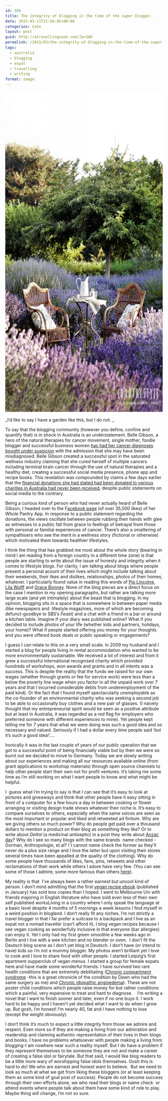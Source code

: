 ```yaml
---
id: 166
title: The integrity of blogging in the time of the super blogger.
date: 2015-03-11T21:56:05+00:00
categories: Cate
layout: post
guid: http://atravellingcook.com/?p=166
permalink: /2015/03/the-integrity-of-blogging-in-the-time-of-the-super-blogger.html
tags:
  - australia
  - blogging
  - expat
  - travelling
  - writing
format: image
---
```

_[<img class="alignnone size-large wp-image-187" src="/images/atc-migrate/2015/03/10841807_928212963889942_8731249480817064250_o-683x1024.jpg" alt="10841807_928212963889942_8731249480817064250_o" width="683" height="1024" />](/images/atc-migrate/2015/03/10841807_928212963889942_8731249480817064250_o.jpg)_

_I&#8217;d like to say I have a garden like this, but I do not. _



To say that the blogging community (however you define, confine and quantify that) is in shock in Australia is an understatement. Belle Gibson, a hero of the natural therapies for cancer movement, single mother, foodie blogger and successful business women [has had her cancer diagnoses bought under suspicion](http://www.theaustralian.com.au/business/mega-blogger-belle-gibson-casts-doubt-on-her-own-cancer-claims/story-e6frg8zx-1227255933051) with the admission that she may have been misdiagnosed. Belle Gibson created a successful spot in the saturated wellness industry claiming that she cured herself of multiple cancers including terminal brain cancer through the use of natural therapies and a healthy diet, creating a successful social media presence, phone app and recipe books. This revelation was compounded by claims a few days earlier that the [financial donations she had stated had been donated to various charities in Australia had never been received](http://www.smh.com.au/digital-life/digital-life-news/charity-money-promised-by-inspirational-health-app-developer-belle-gibson-not-handed-over-20150308-13xgqk.html), despite public statements on social media to the contrary.

Being a curious kind of person who had never actually heard of Belle Gibson, I headed over to the F[acebook page](https://www.facebook.com/thewholepantryapp/posts/465291736956451) (of over 35,000 likes) of her Whole Pantry App. In response to a public statement regarding the donations, the views oscillate between people rubbing their hands with glee as witnesses to a public fall from grace to feelings of betrayal from those with personal or familial experiences of cancer. There&#8217;s also a smattering of sympathisers who see the merit in a wellness story (fictional or otherwise) which motivated them towards healthier lifestyles.

I think the thing that has grabbed me most about the whole story (bearing in mind I am reading from a foreign country in a different time zone) is that people are starting to write about the issue of honesty and integrity when it comes to lifestyle blogs. For clarity, I am talking about blogs where people present a personal acount of their lives which might include talking about their weekends, their likes and dislikes, relationships, photos of their homes, whatever. I particularly found value in reading this words of [Pip Lincolne](http://meetmeatmikes.com/the-like-cycle-daydreamy-wanderlust/), [Lila Wolff](http://www.lilawolff.com/blog/the-pressure-to-perform-and-bitterness) and [Grace Bonney](http://www.designsponge.com/2015/03/negativityonline.html). None of the blog pieces are a direct focus on the case I mention in my opening paragraphs, but rather are talking more large scale (and yet intimately) about the beast that is blogging. In my opinion, blogging sits in a space that is somewhere in between paper media (like newspapers and  lifestyle magazines, more of which are becoming defunct-goodbye to SBS&#8217;s _Feast_) and a chat with a friend in a bar or around a kitchen table. Imagine if your diary was published online? What if you decided to include photos of your life (whether kids and partners, holidays, your home)? What if people started offering you money for your thoughts and you were offered book deals or public speaking or engagements?

I guess I can relate to this on a very small scale. In 2009 my husband and I started a blog for people living in rental accommodation who wanted to be more environmentally sustainable. We received a lot of interest and from it grew a successful international recognised charity which provided hundreds of workshops, won awards and grants and in all intents was a success. This is despite the reality that the funds we raised for our own wages (whether through grants or fee for service work) were less than a below the poverty line wage when you factor in all the unpaid work over 7 years and that I incurred considerable debts from underemployment of the paid kind). Or the fact that I found myself spectacularly unemployable as the co-founder of an environmental charity who was seeking a second job to be able to occasionally buy clothes and a new pair of glasses. (I naively thought that my entrepreneurial spirit would be seen as a positive attribute but at least in Australia, it was regarded as a red flag for employers who preferred someone with different experiences to mine). Yet people kept telling me for 7 years that what we were doing was such a good idea and so necessary and valued. Seriously if I had a dollar every time people said &#8216;but it&#8217;s such a good idea!&#8217;&#8230;.

Ironically it was in the last couple of years of our public operation that we got to a successful point of being financially viable but by then we were so burnt out we decided to move to Germany. Today we are slowly writing about our experiences and making all our resources available online (from grant applications to workshop materials) through open source channels to help other people start their own not for profit ventures. It&#8217;s taking me some time as i&#8217;m still working on what I want people to know and what might be helpful.

I  guess what I&#8217;m trying to say is that I can see that it&#8217;s easy to look at pictures and giveaways and think that other people have it easy sitting in front of a computer for a few hours a day in between cooking or flower arranging or visiting design trade shows whatever their niche is. It&#8217;s easy to compare ourselves to others, especially when the same voices are seen as the most important or popular and liked and retweeted ad finitum. Why are we giving others so much power? Why do people get paid over a thousand dollars to mention a product on their blog as something they like? Or to write about _Dettol_ (a medicinal antiseptic) in a post they write about [Anzac day](http://en.wikipedia.org/wiki/Anzac_Day)? Why do I see so many blogs with the same brands  name checked -Gorman, Anthropologie, et al? ( I cannot name check the former as they&#8217;ll never do a plus size range and I love the latter but upon visiting their stores several times have been appalled at the quality of the clothing). Why do some people have thousands of likes, fans, pins, retweets and other reclamations of their work while others I adore have very few. (You can see some of those I admire, some more famous than others [here](http://atravellingcook.com/2014/02/link-a-long-cates-insprirations.html)).

My reality is that  I&#8217;ve always been a rather earnest but uncool kind of person. I don&#8217;t mind admitting that the first [vegan recipe ebook](https://sellfy.com/p/2sEt/) (published in January) has sold less copies than I hoped. I went to Melbourne Uni with friends majoring in English literature who have sold even less of their own self published worksLiving in a country where I only speak the language at a basic level despite 4 months of 5 mornings a week lessons I find myself in a weird position in blogland. I don&#8217;t really fit any niches. I&#8217;m not strictly a travel blogger in that I far prefer a suitcase to a backpack and I live as an expat not a nomad traveller (can&#8217;t afford it). I blog vegan recipes because I see vegan cooking as wonderfully inclusive in that everyone (bar allergies) can enjoy it. Yet I only had my first green smoothie a few weeks ago in Berlin and I live with a wee kitchen and no blender or oven.  I don&#8217;t fit the Deutsch blog scene as I don&#8217;t yet blog in Deutsch. I don&#8217;t have (or intend to have) kids so i&#8217;m not a mummy blogger. My photos aren&#8217;t brilliant yet I love to cook and I love to share food with other people. I started Leipzig&#8217;s first apartment supperclub of vegan menus. I started a group for female expats here and have made some wonderful friends. I have survived two rare health conditions that are extremely debilitating ([Chronic compartment syndrome](http://www.google.de/imgres?imgurl=http%3A%2F%2F4.bp.blogspot.com%2F-SEvMJuRRVNw%2FTa92enRDDEI%2FAAAAAAAAARg%2FrdLx9Hp6UNI%2Fs1600%2Ffasciotomy.jpg&imgrefurl=http%3A%2F%2Fliving-with-compartment-syndrome.blogspot.com%2Fp%2Fwhat-is-fasciotomy.html&h=432&w=362&tbnid=VsWInVuzfu_6BM%3A&zoom=1&docid=ZROKDiPXVSWY7M&ei=e5sAVa-WNIXxULXKgUA&tbm=isch&iact=rc&uact=3&dur=906&page=1&start=0&ndsp=30&ved=0CDkQrQMwCA) -this is a great chronicle of the condition by Dawn who had the same surgery as me) and [Chronic idiopathic angioedema](http://www.dermnetnz.org/reactions/angioedema.html)). These are not poster child conditions which people raise money for but rather conditions which a painful, very expensive to treat and hard to diagnose.    I&#8217;m writing a novel that I want to finish sooner and later, even if no one buys it. I work hard to be happy and I haven&#8217;t yet decided what I want to do when I grow up. But gosh, I&#8217;m honest! I&#8217;m nearly 40, fat and I have nothing to lose (except the weight obviously).

I don&#8217;t think it&#8217;s much to expect a little integrity from those we admire and respect. Even more so if they are making a living from our admiration and readership and claiming authentic representation of their lives in their blogs and books. I have no problems whatsoever with people making a living from blogging-I am nowhere near such a reality myself. But I do have a problem if they represent themselves to be someone they are not and make a career of creating a false idol or fairytale. But that said, I would like blog readers to be a little more wary of worshipping false idols themselves. Gosh this is hard to do! We who are earnest and honest want to believe.  But we need to look as much at what we get from liking these bloggers (or at least keeping them as some kind of goal post of success). People do not become success through their own efforts alone, we who read their blogs or name check  or attend events where people talk about them have some kind of role to play. Maybe thing will change, I&#8217;m not so sure.